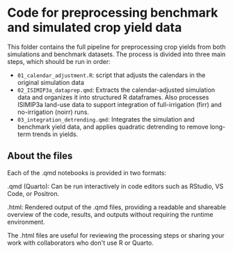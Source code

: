 # Code for preprocessing benchmark and simulated crop yield data

This folder contains the full pipeline for preprocessing crop yields from both simulations and benchmark datasets. The process is divided into three main steps, which should be run in order:

- `01_calendar_adjustment.R`: script that adjusts the calendars in the original simulation data
- `02_ISIMIP3a_dataprep.qmd`: Extracts the calendar-adjusted simulation data and organizes it into structured R dataframes. Also processes ISIMIP3a land-use data to support integration of full-irrigation (firr) and no-irrigation (noirr) runs.
- `03_integration_detrending.qmd`: Integrates the simulation and benchmark yield data, and applies quadratic detrending to remove long-term trends in yields.

## About the files

Each of the .qmd notebooks is provided in two formats:

.qmd (Quarto): Can be run interactively in code editors such as RStudio, VS Code, or Positron.

.html: Rendered output of the .qmd files, providing a readable and shareable overview of the code, results, and outputs without requiring the runtime environment.

The .html files are useful for reviewing the processing steps or sharing your work with collaborators who don't use R or Quarto.
